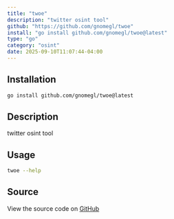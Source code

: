 ```yaml
---
title: "twoe"
description: "twitter osint tool"
github: "https://github.com/gnomegl/twoe"
install: "go install github.com/gnomegl/twoe@latest"
type: "go"
category: "osint"
date: 2025-09-10T11:07:44-04:00
---
```


## Installation

```bash
go install github.com/gnomegl/twoe@latest
```

## Description

twitter osint tool

## Usage

```bash
twoe --help
```

## Source

View the source code on [GitHub](https://github.com/gnomegl/twoe)
